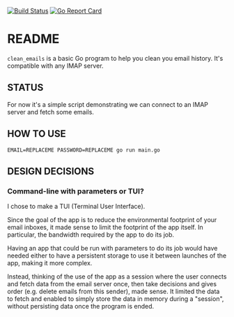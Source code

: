 [![Build Status](https://travis-ci.org/rchampourlier/footprint_reducer_emails.svg?branch=master)](https://travis-ci.org/rchampourlier/footprint_reducer_emails)
[![Go Report Card](https://goreportcard.com/badge/github.com/rchampourlier/footprint_reducer_emails)](https://goreportcard.com/report/github.com/rchampourlier/footprint_reducer_emails)

# README

`clean_emails` is a basic Go program to help you clean you email history. It's compatible with any IMAP server.

## STATUS

For now it's a simple script demonstrating we can connect to an IMAP server and fetch some emails.

## HOW TO USE

```
EMAIL=REPLACEME PASSWORD=REPLACEME go run main.go
```

## DESIGN DECISIONS

### Command-line with parameters or TUI?

I chose to make a TUI (Terminal User Interface). 

Since the goal of the app is to reduce the environmental footprint of your email inboxes, it made sense to limit the footprint of the app itself. In particular, the bandwidth required by the app to do its job.

Having an app that could be run with parameters to do its job would have needed either to have a persistent storage to use it between launches of the app, making it more complex.

Instead, thinking of the use of the app as a session where the user connects and fetch data from the email server once, then take decisions and gives order (e.g. delete emails from this sender), made sense. It limited the data to fetch and enabled to simply store the data in memory during a "session", without persisting data once the program is ended.
